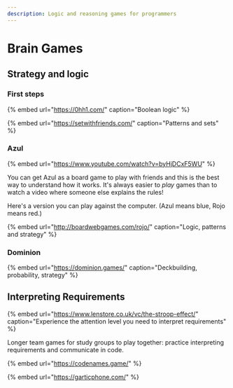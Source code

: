 ```yaml
---
description: Logic and reasoning games for programmers
---
```


# Brain Games

## Strategy and logic 

### First steps

{% embed url="https://0hh1.com/" caption="Boolean logic" %}

{% embed url="https://setwithfriends.com/" caption="Patterns and sets" %}

### Azul

{% embed url="https://www.youtube.com/watch?v=byHjDCxF5WU" %}

You can get Azul as a board game to play with friends and this is the best way to understand how it works. It's always easier to _play_ games than to watch a video where someone else explains the rules!

Here's a version you can play against the computer. \(Azul means blue, Rojo means red.\)

{% embed url="http://boardwebgames.com/rojo/" caption="Logic, patterns and strategy" %}

### Dominion

{% embed url="https://dominion.games/" caption="Deckbuilding, probability, strategy" %}

## Interpreting Requirements 

{% embed url="https://www.lenstore.co.uk/vc/the-stroop-effect/" caption="Experience the attention level you need to interpret requirements" %}

Longer team games for study groups to play together: practice interpreting requirements and communicate in code.

{% embed url="https://codenames.game/" %}

{% embed url="https://garticphone.com/" %}



